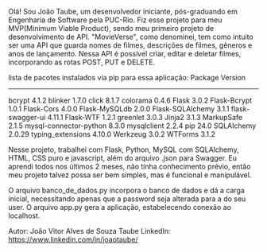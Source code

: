 Olá! Sou João Taube, um desenvolvedor iniciante, pós-graduando em Engenharia de Software pela PUC-Rio.
Fiz esse projeto para meu MVP(Minimum Viable Product), sendo meu primeiro projeto de desenvolvimento de API.
"MovieVerse", como denominei, tem como intuito ser uma API que guarda nomes de filmes, descrições de filmes, gêneros e anos de lançamento. Nessa API é possível criar, editar e deletar filmes, incorporando as rotas POST, PUT e DELETE.

lista de pacotes instalados via pip para essa aplicação:
Package                Version
---------------------- -------
bcrypt                 4.1.2
blinker                1.7.0
click                  8.1.7
colorama               0.4.6
Flask                  3.0.2
Flask-Bcrypt           1.0.1
Flask-Cors             4.0.0
Flask-MySQLdb          2.0.0
Flask-SQLAlchemy       3.1.1
flask-swagger-ui       4.11.1
Flask-WTF              1.2.1
greenlet               3.0.3
Jinja2                 3.1.3
MarkupSafe             2.1.5
mysql-connector-python 8.3.0
mysqlclient            2.2.4
pip                    24.0
SQLAlchemy             2.0.29
typing_extensions      4.10.0
Werkzeug               3.0.2
WTForms                3.1.2

Nesse projeto, trabalhei com Flask, Python, MySQL com SQLAlchemy, HTML, CSS puro e javascript, além do arquivo .json para Swagger. Eu aprendi todos nos últimos 2 meses, não tinha conhecimento prévio, então meu projeto talvez possa ser bem simples, mas é funcional e manipulável.

O arquivo banco_de_dados.py incorpora o banco de dados e dá a carga inicial, necessitando apenas que a password seja alterada para a do seu user.
O arquivo app.py gera a aplicação, estabelecendo conexão ao localhost.

Autor: João Vitor Alves de Souza Taube
LinkedIn: https://www.linkedin.com/in/joaotaube/


